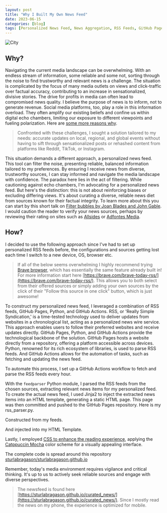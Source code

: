 ```yaml
---
layout: post
title: "Why I Built My Own News Feed"
date: 2023-06-15
categories: [blog]
tags: [Personalized News Feed, News Aggregation, RSS Feeds, GitHub Pages, Python, GitHub Actions, Filter Bubbles, Media Bias, Code Automation, Web Scraping, Jinja2, News Curation, Web Development, CSS, Software Development]
---
```


<img src = "https://sturlabragason.github.io/images/0ee3f89b-acde-4c7e-8a98-753e9c9ded30.jpeg" alt = "City" />

## Why?

Navigating the current media landscape can be overwhelming. With an endless stream of information, some reliable and some not, sorting through the noise to find trustworthy and relevant news is a challenge. The situation is complicated by the focus of many media outlets on views and click-traffic over factual accuracy, contributing to an increase in sensationalized, divisive stories. The drive for profits in media can often lead to compromised news quality. I believe the purpose of news is to inform, not to generate revenue. Social media platforms, too, play a role in this information overload. They often amplify our existing beliefs and confine us within digital echo chambers, limiting our exposure to different viewpoints and fueling polarization. Here are [some more reasons why](https://www.visualcapitalist.com/problems-with-media/).

> Confronted with these challenges, I sought a solution tailored to my needs: accurate updates on local, regional, and global events without having to sift through sensationalized posts or rehashed content from platforms like Reddit, TikTok, or Instagram.

This situation demands a different approach, a personalized news feed. This tool can filter the noise, presenting reliable, balanced information tailored to my preferences. By ensuring I receive news from diverse, trustworthy sources, I can stay informed and navigate the media landscape with confidence. The paradox here lies in the act of filtering. While cautioning against echo chambers, I'm advocating for a personalized news feed. But here's the distinction: this is not about reinforcing biases or excluding differing views. It's about curating a diverse, reliable news diet from sources known for their factual integrity. To learn more about this you can start by this short talk on [Filter bubbles by Joan Blades and John Gable](https://www.ted.com/talks/joan_blades_and_john_gable_free_yourself_from_your_filter_bubbles). I would caution the reader to verify your news sources, perhaps by reviewing their rating on sites such as [Allsides](https://www.allsides.com/media-bias/ratings) or [Adfontes Media](https://adfontesmedia.com/interactive-media-bias-chart/).

## How?

I decided to use the following approach since I've had to set up personalized RSS feeds before, the configurations and sources getting lost each time I switch to a new device, OS, browser etc. 

> If all of the below seems overwhelming I highly recommend trying [Brave browser](https://brave.com/), which has essentially the same feature already built in! For more information start here [https://brave.com/brave-today-rss/](https://brave.com/brave-today-rss/). This allows you to both select from their offered sources or simply adding your own sources by the click of their "Follow this source in one click" button, which is just awesome!

To construct my personalized news feed, I leveraged a combination of RSS feeds, GitHub Pages, Python, and GitHub Actions. RSS, or 'Really Simple Syndication,' is a time-tested technology used to deliver updates from websites in a chronological list, acting as a personalized news wire service. This approach enables users to follow their preferred websites and receive updates directly. GitHub Pages, Python, and GitHub Actions provide the technological backbone of the solution. GitHub Pages hosts a website directly from a repository, offering a platform accessible across devices. Python, renowned for its rich ecosystem of libraries, is used to parse RSS feeds. And GitHub Actions allows for the automation of tasks, such as fetching and updating the news feed.

To automate this process, I set up a GitHub Actions workflow to fetch and parse the RSS feeds every hour.

<script src="https://gist.github.com/sturlabragason/9fe9fe61ece57327bd745a264216dccb.js"></script>

With the `feedparser` Python module, I parsed the RSS feeds from the chosen sources, extracting relevant news items for my personalized feed. To create the actual news feed, I used Jinja2 to inject the extracted news items into an HTML template, generating a static HTML page. This page was then committed and pushed to the GitHub Pages repository. Here is my rss_parser.py.

<script src="https://gist.github.com/sturlabragason/78098ab2fb3562a7f3647ca805d5e982.js"></script>

Constructed from my feeds.

<script src="https://gist.github.com/sturlabragason/f26b0f199f52369edbd5306a16142f1a.js"></script>

And injected into my HTML Template.

<script src="https://gist.github.com/sturlabragason/faafabb8521ef8dd549e3bb74609d693.js"></script>

Lastly, I employed [CSS to enhance the reading experience](https://github.com/sturlabragason/sturlabragason.github.io/blob/main/curated_news/styles.css), applying the [Catppuccin Mocha](https://github.com/catppuccin/catppuccin) color scheme for a visually appealing interface. 

The complete code is spread around this repository [sturlabragason/sturlabragason.github.io](https://github.com/sturlabragason/sturlabragason.github.io)

Remember, today's media environment requires vigilance and critical thinking. It's up to us to actively seek reliable sources and engage with diverse perspectives.

> The newsfeed is found here [https://sturlabragason.github.io/curated_news/](https://sturlabragason.github.io/curated_news/). Since I mostly read the news on my phone, the experience is optimized for mobile.